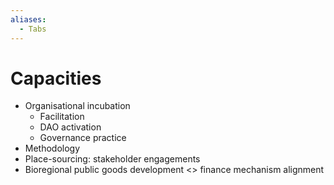 ```yaml
---
aliases:
  - Tabs
---
```

# Capacities
- Organisational incubation
	- Facilitation
	- DAO activation
	- Governance practice
- Methodology
- Place-sourcing: stakeholder engagements
- Bioregional public goods development <> finance mechanism alignment
